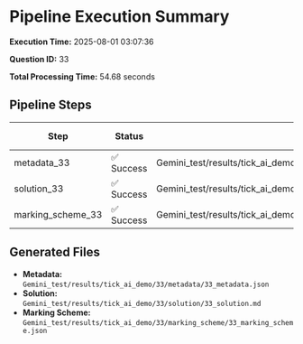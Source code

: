 # Pipeline Execution Summary

**Execution Time:** 2025-08-01 03:07:36

**Question ID:** 33

**Total Processing Time:** 54.68 seconds

## Pipeline Steps

| Step | Status | Output File | Time (s) |
|------|--------|-------------|----------|
| metadata_33 | ✅ Success | Gemini_test/results/tick_ai_demo/33/metadata/33_metadata.json | 15.43 |
| solution_33 | ✅ Success | Gemini_test/results/tick_ai_demo/33/solution/33_solution.md | 21.86 |
| marking_scheme_33 | ✅ Success | Gemini_test/results/tick_ai_demo/33/marking_scheme/33_marking_scheme.json | 17.26 |

## Generated Files

- **Metadata:** `Gemini_test/results/tick_ai_demo/33/metadata/33_metadata.json`
- **Solution:** `Gemini_test/results/tick_ai_demo/33/solution/33_solution.md`
- **Marking Scheme:** `Gemini_test/results/tick_ai_demo/33/marking_scheme/33_marking_scheme.json`
